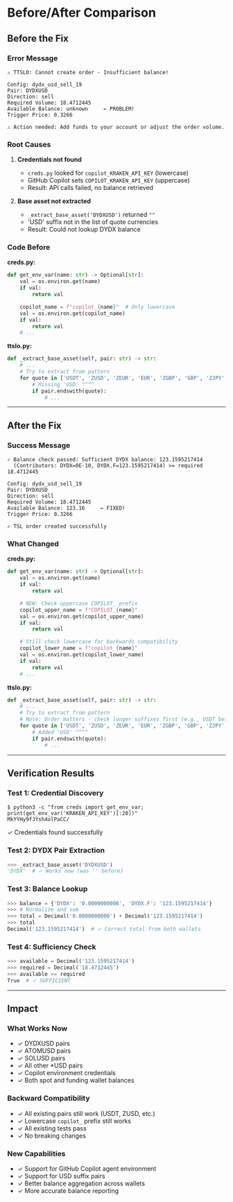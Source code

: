 # Before/After Comparison

## Before the Fix

### Error Message
```
⚠️ TTSLO: Cannot create order - Insufficient balance!

Config: dydx_usd_sell_19
Pair: DYDXUSD
Direction: sell
Required Volume: 18.4712445
Available Balance: unknown     ← PROBLEM!
Trigger Price: 0.3266

⚠️ Action needed: Add funds to your account or adjust the order volume.
```

### Root Causes
1. **Credentials not found**
   - `creds.py` looked for `copilot_KRAKEN_API_KEY` (lowercase)
   - GitHub Copilot sets `COPILOT_KRAKEN_API_KEY` (uppercase)
   - Result: API calls failed, no balance retrieved

2. **Base asset not extracted**
   - `_extract_base_asset('DYDXUSD')` returned `""`
   - 'USD' suffix not in the list of quote currencies
   - Result: Could not lookup DYDX balance

### Code Before

**creds.py:**
```python
def get_env_var(name: str) -> Optional[str]:
    val = os.environ.get(name)
    if val:
        return val

    copilot_name = f"copilot_{name}"  # Only lowercase
    val = os.environ.get(copilot_name)
    if val:
        return val
    # ...
```

**ttslo.py:**
```python
def _extract_base_asset(self, pair: str) -> str:
    # ...
    # Try to extract from pattern
    for quote in ['USDT', 'ZUSD', 'ZEUR', 'EUR', 'ZGBP', 'GBP', 'ZJPY', 'JPY']:
        # Missing 'USD' ^^^^
        if pair.endswith(quote):
            # ...
```

---

## After the Fix

### Success Message
```
✓ Balance check passed: Sufficient DYDX balance: 123.1595217414 
  (Contributors: DYDX=0E-10, DYDX.F=123.1595217414) >= required 18.4712445

Config: dydx_usd_sell_19
Pair: DYDXUSD
Direction: sell
Required Volume: 18.4712445
Available Balance: 123.16     ← FIXED!
Trigger Price: 0.3266

✓ TSL order created successfully
```

### What Changed

**creds.py:**
```python
def get_env_var(name: str) -> Optional[str]:
    val = os.environ.get(name)
    if val:
        return val

    # NEW: Check uppercase COPILOT_ prefix
    copilot_upper_name = f"COPILOT_{name}"
    val = os.environ.get(copilot_upper_name)
    if val:
        return val

    # Still check lowercase for backwards compatibility
    copilot_lower_name = f"copilot_{name}"
    val = os.environ.get(copilot_lower_name)
    if val:
        return val
    # ...
```

**ttslo.py:**
```python
def _extract_base_asset(self, pair: str) -> str:
    # ...
    # Try to extract from pattern
    # Note: Order matters - check longer suffixes first (e.g., USDT before USD)
    for quote in ['USDT', 'ZUSD', 'ZEUR', 'EUR', 'ZGBP', 'GBP', 'ZJPY', 'JPY', 'USD']:
        # Added 'USD' ^^^^
        if pair.endswith(quote):
            # ...
```

---

## Verification Results

### Test 1: Credential Discovery
```
$ python3 -c "from creds import get_env_var; print(get_env_var('KRAKEN_API_KEY')[:20])"
MkYYHy9fJYsh4olPaCC/
```
✓ Credentials found successfully

### Test 2: DYDX Pair Extraction
```python
>>> _extract_base_asset('DYDXUSD')
'DYDX'  # ✓ Works now (was '' before)
```

### Test 3: Balance Lookup
```python
>>> balance = {'DYDX': '0.0000000000', 'DYDX.F': '123.1595217414'}
>>> # Normalize and sum
>>> total = Decimal('0.0000000000') + Decimal('123.1595217414')
>>> total
Decimal('123.1595217414')  # ✓ Correct total from both wallets
```

### Test 4: Sufficiency Check
```python
>>> available = Decimal('123.1595217414')
>>> required = Decimal('18.4712445')
>>> available >= required
True  # ✓ SUFFICIENT
```

---

## Impact

### What Works Now
- ✓ DYDXUSD pairs
- ✓ ATOMUSD pairs
- ✓ SOLUSD pairs
- ✓ All other *USD pairs
- ✓ Copilot environment credentials
- ✓ Both spot and funding wallet balances

### Backward Compatibility
- ✓ All existing pairs still work (USDT, ZUSD, etc.)
- ✓ Lowercase `copilot_` prefix still works
- ✓ All existing tests pass
- ✓ No breaking changes

### New Capabilities
- ✓ Support for GitHub Copilot agent environment
- ✓ Support for USD suffix pairs
- ✓ Better balance aggregation across wallets
- ✓ More accurate balance reporting
